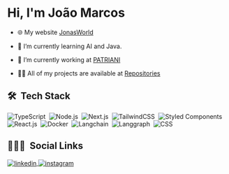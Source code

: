 
<h1 align="left">Hi, I'm João Marcos</h1>

- 🌐 My website [JonasWorld](https://www.devjonas.com/)


- 🌱 I’m currently learning AI and Java.

- 🔭 I’m currently working at [PATRIANI](https://www.construtorapatriani.com.br/)

- 👨‍💻 All of my projects are available at [Repositories](https://github.com/zJoaoMarcos?tab=repositories)

## 🛠 &nbsp;Tech Stack

![TypeScript](https://img.shields.io/badge/-TypeScript-05122A?style=flat&logo=typescript)&nbsp;
![Node.js](https://img.shields.io/badge/-Node.js-05122A?style=flat&logo=node.js)&nbsp;
![Next.js](https://img.shields.io/badge/-Next.js-05122A?style=flat&logo=next.js)&nbsp;
![TailwindCSS](https://img.shields.io/badge/-Tailwind-05122A?style=flat&logo=tailwindcss)&nbsp;
![Styled Components](https://img.shields.io/badge/-StyledComponents-05122A?style=flat&logo=styledcomponents)&nbsp;
![React.js](https://img.shields.io/badge/-React.js-05122A?style=flat&logo=react)&nbsp;
![Docker](https://img.shields.io/badge/-Docker-05122A?style=flat&logo=docker)&nbsp;
![Langchain](https://img.shields.io/badge/-Langchain-05122A?style=flat&logo=langchain)&nbsp;
![Langgraph](https://img.shields.io/badge/-Langgraph-05122A?style=flat&logo=langchain)&nbsp;
![CSS](https://img.shields.io/badge/-CSS-05122A?style=flat&logo=CSS3&logoColor=1572B6)&nbsp;

## 👨🏽‍🦲 &nbsp;Social Links

<a href="https://www.linkedin.com/in/joaomarcos-silva/" target="_blank">
  <img align="center" src="https://img.shields.io/badge/-joaomarcos-05122A?style=flat&logo=linkedin" alt="linkedin"/>
</a>
<a href="https://www.instagram.com/jonnasss__/" target="_blank">
 <img align="center" src="https://img.shields.io/badge/-joaomarcos-05122A?style=flat&logo=instagram" alt="instagram"/>
</a>

<!--
**zJoaoMarcos/zJoaoMarcos** is a ✨ _special_ ✨ repository because its `README.md` (this file) appears on your GitHub profile.

Here are some ideas to get you started:

- 🔭 I’m currently working on ...
- 🌱 I’m currently learning ...
- 👯 I’m looking to collaborate on ...
- 🤔 I’m looking for help with ...
- 💬 Ask me about ...
- 📫 How to reach me: ...
- 😄 Pronouns: ...
- ⚡ Fun fact: ...
-->
